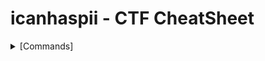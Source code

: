 # icanhaspii - CTF CheatSheet

<details markdown>
  <br>
  <summary>[Commands]</summary>
<ul>
  <li>file</li>
      <li>Run to find what type of file you are dealing with./li>
  </ul>
<ul>
  <li>binwalk</li>
      <li>Run to find what type of file you are dealing with.</li>
  </ul>


<ul>
  <li>Coffee</li>
  <li>Tea</li>
  <li>Milk</li>
</ul>



<ol>
  <li>Coffee</li>
  <li>Tea</li>
  <li>Milk</li>
</ol>


<ul>
  <li>Coffee</li>
  <li>Tea</li>
  <li>Milk</li>
</ul>


<dl>
  <dt>Coffee</dt>
  <dd>- black hot drink</dd>
  <dt>Milk</dt>
  <dd>- white cold drink</dd>
</dl>




  
  <details>
  <br>
  <summary>[binwalk] Shows file contents</summary>
  Run to find a summary of file contents.

</details>
<details>
  <br>
  <summary>[strings] Spits out code</summary>
  You can run strings on a Pcap!

  Or, let’s say, for example, that you have something you think contains a flag and you know that flag is in the typical CTF format of flag{some_bonus}, you can run the following to cut down on the amount of data you have to parse through. The following will only yield lines of 8 characters or more - Credit to Noah Heckman at BHIS:

</details>





